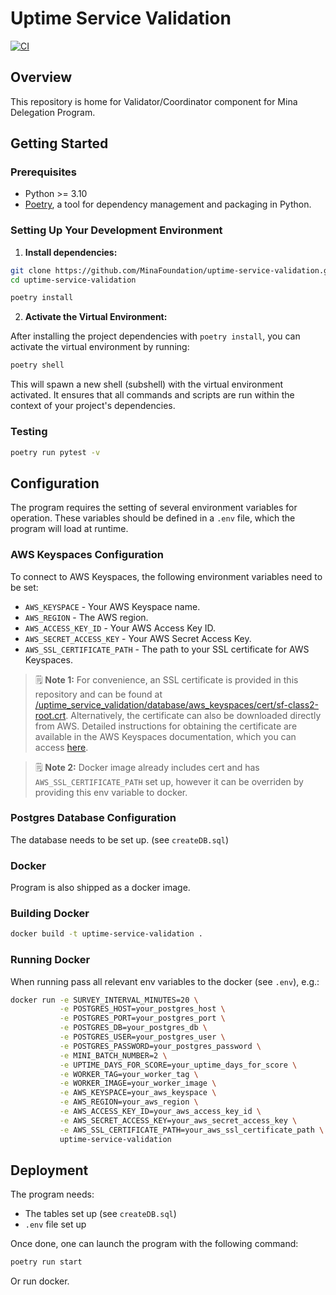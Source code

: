 # Uptime Service Validation

[![CI](https://github.com/MinaFoundation/uptime-service-validation/actions/workflows/ci.yaml/badge.svg)](https://github.com/MinaFoundation/uptime-service-validation/actions/workflows/ci.yaml)

## Overview

This repository is home for Validator/Coordinator component for Mina Delegation Program.

## Getting Started

### Prerequisites

- Python >= 3.10
- [Poetry](https://python-poetry.org/docs/), a tool for dependency management and packaging in Python.

### Setting Up Your Development Environment

1. **Install dependencies:**

```sh
git clone https://github.com/MinaFoundation/uptime-service-validation.git
cd uptime-service-validation

poetry install
```

2. **Activate the Virtual Environment:**

After installing the project dependencies with `poetry install`, you can activate the virtual environment by running:

```sh
poetry shell
```

This will spawn a new shell (subshell) with the virtual environment activated. It ensures that all commands and scripts are run within the context of your project's dependencies.

### Testing

```sh
poetry run pytest -v
```

## Configuration

The program requires the setting of several environment variables for operation. These variables should be defined in a `.env` file, which the program will load at runtime.

### AWS Keyspaces Configuration

To connect to AWS Keyspaces, the following environment variables need to be set:

- `AWS_KEYSPACE` - Your AWS Keyspace name.
- `AWS_REGION` - The AWS region.
- `AWS_ACCESS_KEY_ID` - Your AWS Access Key ID.
- `AWS_SECRET_ACCESS_KEY` - Your AWS Secret Access Key.
- `AWS_SSL_CERTIFICATE_PATH` - The path to your SSL certificate for AWS Keyspaces.

> 🗒️ **Note 1:** For convenience, an SSL certificate is provided in this repository and can be found at [/uptime_service_validation/database/aws_keyspaces/cert/sf-class2-root.crt](/uptime_service_validation/database/aws_keyspaces/cert/sf-class2-root.crt). Alternatively, the certificate can also be downloaded directly from AWS. Detailed instructions for obtaining the certificate are available in the AWS Keyspaces documentation, which you can access [here](https://docs.aws.amazon.com/keyspaces/latest/devguide/using_python_driver.html#using_python_driver.BeforeYouBegin).

> 🗒️ **Note 2:** Docker image already includes cert and has `AWS_SSL_CERTIFICATE_PATH` set up, however it can be overriden by providing this env variable to docker.

### Postgres Database Configuration

The database needs to be set up. (see `createDB.sql`)

### Docker

Program is also shipped as a docker image.

### Building Docker

```sh
docker build -t uptime-service-validation .
```

### Running Docker

When running pass all relevant env variables to the docker (see `.env`), e.g.:

```sh
docker run -e SURVEY_INTERVAL_MINUTES=20 \
           -e POSTGRES_HOST=your_postgres_host \
           -e POSTGRES_PORT=your_postgres_port \
           -e POSTGRES_DB=your_postgres_db \
           -e POSTGRES_USER=your_postgres_user \
           -e POSTGRES_PASSWORD=your_postgres_password \
           -e MINI_BATCH_NUMBER=2 \
           -e UPTIME_DAYS_FOR_SCORE=your_uptime_days_for_score \
           -e WORKER_TAG=your_worker_tag \
           -e WORKER_IMAGE=your_worker_image \
           -e AWS_KEYSPACE=your_aws_keyspace \
           -e AWS_REGION=your_aws_region \
           -e AWS_ACCESS_KEY_ID=your_aws_access_key_id \
           -e AWS_SECRET_ACCESS_KEY=your_aws_secret_access_key \
           -e AWS_SSL_CERTIFICATE_PATH=your_aws_ssl_certificate_path \
           uptime-service-validation
```

## Deployment

The program needs:
* The tables set up (see `createDB.sql`)
* `.env` file set up

Once done, one can launch the program with the following command:

```sh
poetry run start
```

Or run docker.
